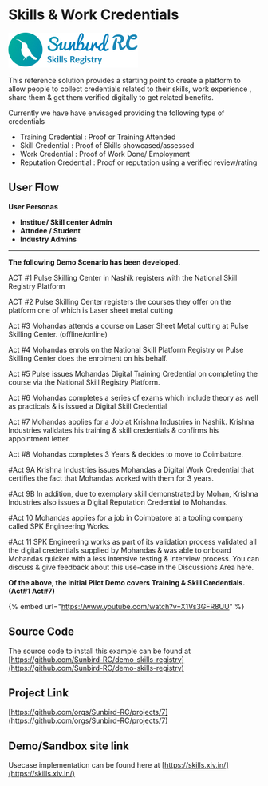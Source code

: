 # Skills & Work Credentials

![](<../.gitbook/assets/image (18) (1).png>)

This reference solution provides a starting point to create a platform to allow people to collect credentials related to their skills, work experience , share them & get them verified digitally to get related benefits.

Currently we have have envisaged providing the following type of credentials

* Training Credential : Proof or Training Attended
* Skill Credential : Proof of Skills showcased/assessed
* Work Credential : Proof of Work Done/ Employment
* Reputation Credential : Proof or reputation using a verified review/rating

## User Flow

**User Personas**

* **Institue/ Skill center Admin**
* **Attndee / Student**
* **Industry Admins**

***

**The following Demo Scenario has been developed.**

ACT #1 Pulse Skilling Center in Nashik registers with the National Skill Registry Platform

ACT #2 Pulse Skilling Center registers the courses they offer on the platform one of which is Laser sheet metal cutting

Act #3 Mohandas attends a course on Laser Sheet Metal cutting at Pulse Skilling Center. (offline/online)

Act #4 Mohandas enrols on the National Skill Platform Registry or Pulse Skilling Center does the enrolment on his behalf.

Act #5 Pulse issues Mohandas Digital Training Credential on completing the course via the National Skill Registry Platform.

Act #6 Mohandas completes a series of exams which include theory as well as practicals & is issued a Digital Skill Credential

Act #7 Mohandas applies for a Job at Krishna Industries in Nashik. Krishna Industries validates his training & skill credentials & confirms his appointment letter.

Act #8 Mohandas completes 3 Years & decides to move to Coimbatore.

\#Act 9A Krishna Industries issues Mohandas a Digital Work Credential that certifies the fact that Mohandas worked with them for 3 years.

\#Act 9B In addition, due to exemplary skill demonstrated by Mohan, Krishna Industries also issues a Digital Reputation Credential to Mohandas.

\#Act 10 Mohandas applies for a job in Coimbatore at a tooling company called SPK Engineering Works.

\#Act 11 SPK Engineering works as part of its validation process validated all the digital credentials supplied by Mohandas & was able to onboard Mohandas quicker with a less intensive testing & interview process. You can discuss & give feedback about this use-case in the Discussions Area here.

**Of the above, the initial Pilot Demo covers Training & Skill Credentials. (Act#1 Act#7)**

{% embed url="https://www.youtube.com/watch?v=X1Vs3GFR8UU" %}

## Source Code

The source code to install this example can be found at [https://github.com/Sunbird-RC/demo-skills-registry](https://github.com/Sunbird-RC/demo-skills-registry)

## Project Link

[https://github.com/orgs/Sunbird-RC/projects/7](https://github.com/orgs/Sunbird-RC/projects/7)

## Demo/Sandbox site link

Usecase implementation can be found here at [https://skills.xiv.in/](https://skills.xiv.in/)
